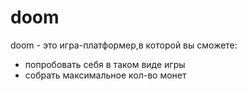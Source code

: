 # doom
doom - это игра-платформер,в которой вы сможете:
* попробовать себя в таком виде игры
* собрать максимальное кол-во монет
